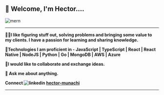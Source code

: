## 👋 Welcome, I'm Hector....



![mern](https://user-images.githubusercontent.com/58500221/87241978-6b838380-c420-11ea-8ef3-34cc16d8cd5f.png)


___
👨‍💻<strong>I like figuring stuff out, solving problems and bringing some value to my clients. I have a passion for learning and sharing knowledge.

🧐Technologies I am proficient in - <strong>JavaScript | TypeScript | React | React Native | NodeJS | Python | Go | MongoDB | AWS | Azure

🤝I would like to collaborate and exchange ideas.

💬 Ask me about anything.

Connect ![linkedin](https://user-images.githubusercontent.com/58500221/88550585-b81eaf80-d019-11ea-9ce1-56f17f13bb2b.png)
[hector-munachi](https://www.linkedin.com/in/hector-munachi-852341181)<strong>
___




